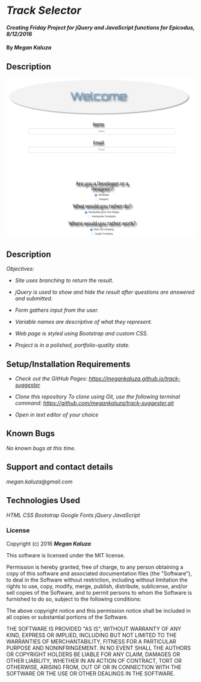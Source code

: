 # _Track Selector_

#### _Creating Friday Project for jQuery and JavaScript functions for Epicodus, 8/12/2016_

#### By _**Megan Kaluza**_

## Description

![screenshot](screen_shot.png)

## Description

_Objectives:_

* _Site uses branching to return the result._

* _jQuery is used to show and hide the result after questions are answered and submitted._

* _Form gathers input from the user._

* _Variable names are descriptive of what they represent._

* _Web page is styled using Bootstrap and custom CSS._

* _Project is in a polished, portfolio-quality state._


## Setup/Installation Requirements

* _Check out the GitHub Pages: https://megankaluza.github.io/track-suggester_

* _Clone this repository_
    _To clone using Git, use the following terminal command:_
    _https://github.com/megankaluza/track-suggester.git_
* _Open in text editor of your choice_

## Known Bugs

_No known bugs at this time._

## Support and contact details

_megan.kaluza@gmail.com_

## Technologies Used

_HTML_
_CSS_
_Bootstrap_
_Google Fonts_
_jQuery_
_JavaScript_

### License

Copyright (c) 2016 **_Megan Kaluza_**

This software is licensed under the MIT license.

Permission is hereby granted, free of charge, to any person obtaining a copy of this software and associated documentation files (the "Software"), to deal in the Software without restriction, including without limitation the rights to use, copy, modify, merge, publish, distribute, sublicense, and/or sell copies of the Software, and to permit persons to whom the Software is furnished to do so, subject to the following conditions:

The above copyright notice and this permission notice shall be included in all copies or substantial portions of the Software.

THE SOFTWARE IS PROVIDED "AS IS", WITHOUT WARRANTY OF ANY KIND, EXPRESS OR IMPLIED, INCLUDING BUT NOT LIMITED TO THE WARRANTIES OF MERCHANTABILITY, FITNESS FOR A PARTICULAR PURPOSE AND NONINFRINGEMENT. IN NO EVENT SHALL THE AUTHORS OR COPYRIGHT HOLDERS BE LIABLE FOR ANY CLAIM, DAMAGES OR OTHER LIABILITY, WHETHER IN AN ACTION OF CONTRACT, TORT OR OTHERWISE, ARISING FROM, OUT OF OR IN CONNECTION WITH THE SOFTWARE OR THE USE OR OTHER DEALINGS IN THE SOFTWARE.
